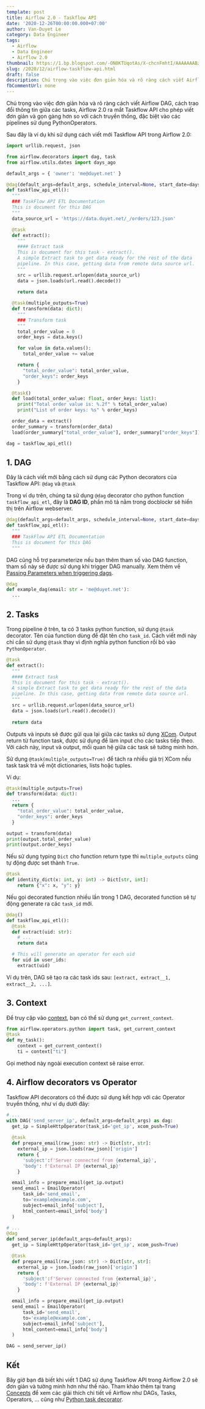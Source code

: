 ```yaml
---
template: post
title: Airflow 2.0 - Taskflow API
date: '2020-12-26T00:00:00.000+07:00'
author: Van-Duyet Le
category: Data Engineer
tags:
  - Airflow
  - Data Engineer
  - Airflow 2.0
thumbnail: https://1.bp.blogspot.com/-ON0KTUqotAs/X-chcnFmhtI/AAAAAAABzmA/-kBwGuYyCS44Q16FCHL23iio9WUm6Ux9wCLcBGAsYHQ/s0/duyet-airflow-taskflow-api.png
slug: /2020/12/airflow-taskflow-api.html
draft: false
description: Chú trọng vào việc đơn giản hóa và rõ ràng cách viết Airflow DAG, cách trao đổi thông tin giữa các tasks, Airflow 2.0 ra mắt Taskflow API cho phép viết đơn giản và gọn gàng hơn so với cách truyền thống, đặc biệt vào các pipelines sử dụng PythonOperators.
fbCommentUrl: none
---
```


Chú trọng vào việc đơn giản hóa và rõ ràng cách viết Airflow DAG, cách trao đổi thông tin giữa các tasks, Airflow 2.0 ra mắt Taskflow API cho phép viết đơn giản và gọn gàng hơn so với cách truyền thống, đặc biệt vào các pipelines sử dụng PythonOperators.

Sau đây là ví dụ khi sử dụng cách viết mới Taskflow API trong Airflow 2.0:

```python
import urllib.request, json 

from airflow.decorators import dag, task
from airflow.utils.dates import days_ago

default_args = { 'owner': 'me@duyet.net' }

@dag(default_args=default_args, schedule_interval=None, start_date=days_ago(2))
def taskflow_api_etl():
  """
  ### TaskFlow API ETL Documentation
  This is document for this DAG
  """
  data_source_url = 'https://data.duyet.net/_/orders/123.json'

  @task
  def extract():
    """
    #### Extract task
    This is document for this task - extract().
    A simple Extract task to get data ready for the rest of the data
    pipeline. In this case, getting data from remote data source url.
    """
    src = urllib.request.urlopen(data_source_url)
    data = json.loads(url.read().decode())
    
    return data

  @task(multiple_outputs=True)
  def transform(data: dict):
    """
    ### Transform task
    """
    total_order_value = 0
    order_keys = data.keys()

    for value in data.values():
      total_order_value += value

    return {
      "total_order_value": total_order_value,
      "order_keys": order_keys
    }

  @task()
  def load(total_order_value: float, order_keys: list):
    print("Total order value is: %.2f" % total_order_value)
    print("List of order keys: %s" % order_keys)

  order_data = extract()
  order_summary = transform(order_data)
  load(order_summary["total_order_value"], order_summary["order_keys"])

dag = taskflow_api_etl()
```

## 1. DAG

Đây là cách viết mới bằng cách sử dụng các Python decorators của Taskflow API: `@dag` và `@task`

Trong ví dụ trên, chúng ta sử dụng `@dag` decorator cho python function `taskflow_api_etl`, đây là **DAG ID**,
phần mô tả nằm trong docblockr sẽ hiển thị trên Airflow webserver.

```python
@dag(default_args=default_args, schedule_interval=None, start_date=days_ago(2))
def taskflow_api_etl():
  """
  ### TaskFlow API ETL Documentation
  This is document for this DAG
  """
```

DAG cũng hỗ trợ parameterize nếu bạn thêm tham số vào DAG function, tham số này sẽ được sử dụng khi trigger DAG manually. Xem thêm về [Passing Parameters when triggering dags](https://airflow.apache.org/docs/apache-airflow/stable/dag-run.html#dagrun-parameters).

```python
@dag
def example_dag(email: str = 'me@duyet.net'):
  ...
```

## 2. Tasks

Trong pipeline ở trên, ta có 3 tasks python function, sử dụng `@task` decorator. Tên của function dùng để đặt tên cho `task_id`. Cách viết mới này chỉ cần sử dụng `@task` thay vì định nghĩa python function rồi bỏ vào `PythonOperator`.

```python
@task
def extract():
  """
  #### Extract task
  This is document for this task - extract().
  A simple Extract task to get data ready for the rest of the data
  pipeline. In this case, getting data from remote data source url.
  """
  src = urllib.request.urlopen(data_source_url)
  data = json.loads(url.read().decode())
  
  return data
```

Outputs và inputs sẽ được gửi qua lại giữa các tasks sử dụng [XCom](https://airflow.apache.org/docs/apache-airflow/stable/concepts.html#concepts-xcom).
Output return từ function task, được sử dụng để làm input cho các tasks tiếp theo. Với cách này, input và output, mối quan hệ giữa các task sẽ tường minh hơn.

Sử dụng `@task(multiple_outputs=True)` để tách ra nhiều giá trị XCom nếu task task trả về một dictionaries, lists hoặc tuples. 

Ví dụ:

```python
@task(multiple_outputs=True)
def transform(data: dict):
  ...
  return {
    "total_order_value": total_order_value,
    "order_keys": order_keys
  }

output = transform(data)
print(output.total_order_value)
print(output.order_keys)
```

Nếu sử dụng typing `Dict` cho function return type thì `multiple_outputs` cũng tự động được set thành `True`.

```python
@task
def identity_dict(x: int, y: int) -> Dict[str, int]:
    return {"x": x, "y": y}
```

Nếu gọi decorated function nhiều lần trong 1 DAG, decorated function sẽ tự động generate ra các `task_id` mới.

```python
@dag()
def taskflow_api_etl():
  @task
  def extract(uid: str):
    # ...
    return data

  # This will generate an operator for each uid
  for uid in user_ids:
    extract(uid)
```

Ví dụ trên, DAG sẽ tạo ra các task ids sau: `[extract, extract__1, extract__2, ...]`.

## 3. Context

Để truy cập vào [context](https://blog.duyet.net/2019/08/airflow-context.html), bạn có thể sử dụng `get_current_context`.

```python
from airflow.operators.python import task, get_current_context
@task
def my_task():
    context = get_current_context()
    ti = context["ti"]
```

Gọi method này ngoài execution context sẽ raise error.

## 4. Airflow decorators vs Operator

Taskflow API decorators có thể được sử dụng kết hợp với các Operator truyền thống, như ví dụ dưới đây:

```python
# ...
with DAG('send_server_ip', default_args=default_args) as dag:
  get_ip = SimpleHttpOperator(task_id='get_ip', xcom_push=True)
  
  @task
  def prepare_email(raw_json: str) -> Dict[str, str]:
    external_ip = json.loads(raw_json)['origin']
    return {
      'subject':f'Server connected from {external_ip}',
      'body': f'External IP {external_ip}'
    }

  email_info = prepare_email(get_ip.output)
  send_email = EmailOperator(
      task_id='send_email',
      to='example@example.com',
      subject=email_info['subject'],
      html_content=email_info['body']
  )
```

```python
# ...
@dag
def send_server_ip(default_args=default_args):
  get_ip = SimpleHttpOperator(task_id='get_ip', xcom_push=True)

  @task
  def prepare_email(raw_json: str) -> Dict[str, str]:
    external_ip = json.loads(raw_json)['origin']
    return {
      'subject':f'Server connected from {external_ip}',
      'body': f'External IP {external_ip}'
    }

  email_info = prepare_email(get_ip.output)
  send_email = EmailOperator(
      task_id='send_email',
      to='example@example.com',
      subject=email_info['subject'],
      html_content=email_info['body']
  )

DAG = send_server_ip()
```

## Kết

Bây giờ bạn đã biết khi viết 1 DAG sử dụng Taskflow API trong Airflow 2.0 sẽ đơn giản và tường minh hơn như thế nào. Tham khảo thêm tại trang [Concepts](https://airflow.apache.org/docs/apache-airflow/stable/concepts.html#concepts) để xem các giải thích chi tiết về Airflow như DAGs, Tasks, Operators, ... cũng như [Python task decorator](https://airflow.apache.org/docs/apache-airflow/stable/concepts.html#concepts-task-decorator).